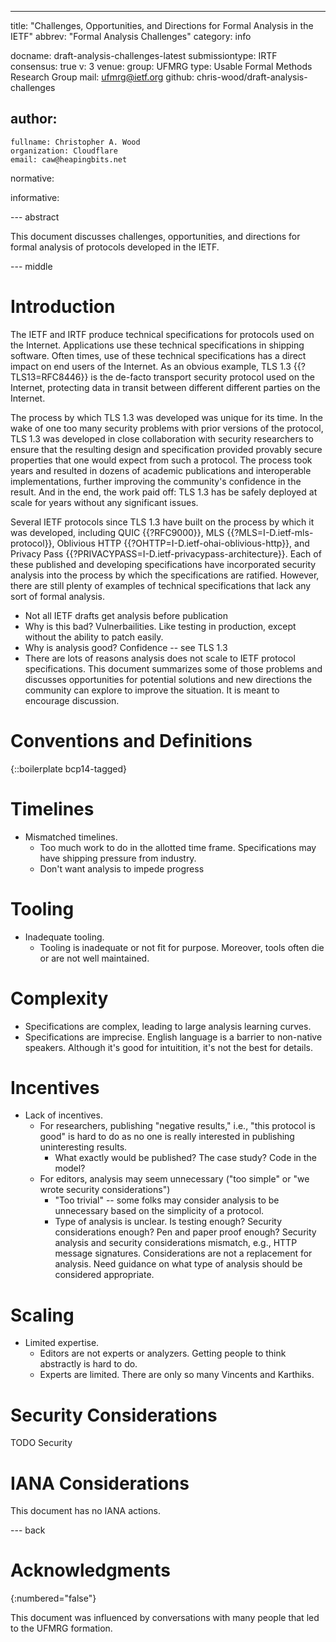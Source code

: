 ---
title: "Challenges, Opportunities, and Directions for Formal Analysis in the IETF"
abbrev: "Formal Analysis Challenges"
category: info

docname: draft-analysis-challenges-latest
submissiontype: IRTF
consensus: true
v: 3
venue:
  group: UFMRG
  type: Usable Formal Methods Research Group
  mail: ufmrg@ietf.org
  github: chris-wood/draft-analysis-challenges

author:
 -
    fullname: Christopher A. Wood
    organization: Cloudflare
    email: caw@heapingbits.net

normative:

informative:


--- abstract

This document discusses challenges, opportunities, and directions
for formal analysis of protocols developed in the IETF. 

--- middle

# Introduction

The IETF and IRTF produce technical specifications for protocols used on the Internet.
Applications use these technical specifications in shipping software. Often times,
use of these technical specifications has a direct impact on end users of the Internet.
As an obvious example, TLS 1.3 {{?TLS13=RFC8446}} is the de-facto transport security 
protocol used on the Internet, protecting data in transit between different different
parties on the Internet.
 
The process by which TLS 1.3 was developed was unique for its time. In the wake of
one too many security problems with prior versions of the protocol, TLS 1.3 was
developed in close collaboration with security researchers to ensure that the resulting
design and specification provided provably secure properties that one would expect
from such a protocol. The process took years and resulted in dozens of academic
publications and interoperable implementations, further improving the community's
confidence in the result. And in the end, the work paid off: TLS 1.3 has be safely
deployed at scale for years without any significant issues.

Several IETF protocols since TLS 1.3 have built on the process by which it was
developed, including QUIC {{?RFC9000}}, MLS {{?MLS=I-D.ietf-mls-protocol}},
Oblivious HTTP {{?OHTTP=I-D.ietf-ohai-oblivious-http}}, and Privacy Pass {{?PRIVACYPASS=I-D.ietf-privacypass-architecture}}.
Each of these published and developing specifications have incorporated security
analysis into the process by which the specifications are ratified. However,
there are still plenty of examples of technical specifications that lack
any sort of formal analysis.
 
- Not all IETF drafts get analysis before publication
- Why is this bad? Vulnerbailities. Like testing in production, except without the ability to patch easily.
- Why is analysis good? Confidence -- see TLS 1.3
- There are lots of reasons analysis does not scale to IETF protocol specifications. This document summarizes some of those problems and discusses opportunities for potential solutions and new directions the community can explore to improve the situation. It is meant to encourage discussion.


# Conventions and Definitions

{::boilerplate bcp14-tagged}
 
# Timelines
 
 - Mismatched timelines. 
    - Too much work to do in the allotted time frame. Specifications may have shipping pressure from industry.
    - Don't want analysis to impede progress
 
# Tooling
 
 - Inadequate tooling.
    - Tooling is inadequate or not fit for purpose. Moreover, tools often die or are not well maintained.
 
# Complexity
 
 - Specifications are complex, leading to large analysis learning curves.
- Specifications are imprecise. English language is a barrier to non-native speakers. Although it's good for intuitition, it's not the best for details. 
 
# Incentives
 
 - Lack of incentives. 
    - For researchers, publishing "negative results," i.e., "this protocol is good" is hard to do as no one is really interested in publishing uninteresting results. 
        - What exactly would be published? The case study? Code in the model?
    - For editors, analysis may seem unnecessary ("too simple" or "we wrote security considerations")
        - "Too trivial" -- some folks may consider analysis to be unnecessary based on the simplicity of a protocol.
        - Type of analysis is unclear. Is testing enough? Security considerations enough? Pen and paper proof enough? Security analysis and security considerations mismatch, e.g., HTTP message signatures. Considerations are not a replacement for analysis. Need guidance on what type of analysis should be considered appropriate.

 
# Scaling 

- Limited expertise. 
    - Editors are not experts or analyzers. Getting people to think abstractly is hard to do.
    - Experts are limited. There are only so many Vincents and Karthiks.


# Security Considerations

TODO Security


# IANA Considerations

This document has no IANA actions.


--- back

# Acknowledgments
{:numbered="false"}

This document was influenced by conversations with many people that led to the UFMRG formation.
